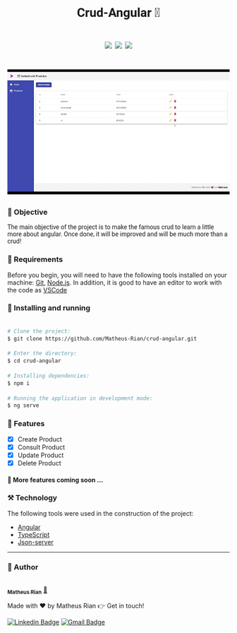 <h1 style="font-family: roboto;" align='center'>Crud-Angular 🚀</h1>

<h1 style="font-family: roboto;" align='center'>
  <img src='https://img.shields.io/static/v1?label=status&message=Development&color=ffd700&style=for-the-badge&logo=angular'></img>
  <img src='https://img.shields.io/static/v1?label=CrudAngular&message=1.0v&color=4169E1&style=for-the-badge&logo=angular'></img>
  <img src='https://img.shields.io/static/v1?label=Prox&message=1.1v&color=2E8B57&style=for-the-badge&logo=angular'></img>
</h1>

<h1 style="font-family: roboto;" align='center'>
  <img src='./src/assets/AngularCrud (1).gif'></img>
</h1>


### :pushpin: Objective

<p style="font-family: roboto;">The main objective of the project is to make the famous crud to learn a little more about angular. Once done, it will be improved and will be much more than a crud! </p>

### :hammer: Requirements

Before you begin, you will need to have the following tools installed on your machine:
[Git](https://git-scm.com), [Node.js](https://nodejs.org/en/). 
In addition, it is good to have an editor to work with the code as [VSCode](https://code.visualstudio.com/)


### :rocket: Installing and running

```bash

# Clone the project:
$ git clone https://github.com/Matheus-Rian/crud-angular.git

# Enter the directory:
$ cd crud-angular
  
# Installing dependencies:
$ npm i

# Running the application in development mode:
$ ng serve
``` 

### 🏁 Features 

- [X] Create Product
- [X] Consult Product
- [X] Update Product
- [X] Delete Product

#### :construction: More features coming soon ...

### ⚒️ Technology

The following tools were used in the construction of the project:

- [Angular](https://angular.io/)
- [TypeScript](https://www.typescriptlang.org/)
- [Json-server](https://github.com/typicode/json-server)
---
### :trident: Author 

<a href="https://www.linkedin.com/in/matheus-rian-19b81a183/">
 <img style="border-radius: 50%;" src="https://avatars0.githubusercontent.com/u/53922139?s=460&u=78916fa8ef722becba440780b3f5756e66507bb7&v=4" width="100px;" alt=""/>
 <br />
 <sub><b>Matheus Rian</b></sub></a> <a href="https://www.linkedin.com/in/matheus-rian-19b81a183/" title="MatheusRian">🚀</a>


Made with ❤️ by Matheus Rian :point_right: Get in touch!

[![Linkedin Badge](https://img.shields.io/badge/-Matheus-blue?style=flat-square&logo=Linkedin&logoColor=white&link=https://www.linkedin.com/in/tgmarinho/)](https://www.linkedin.com/in/matheus-rian-19b81a183/) [![Gmail Badge](https://img.shields.io/badge/-souzamatheusrian@gmail.com-c14438?style=flat-square&logo=Gmail&logoColor=white&link=mailto:souzamatheusrian@gmail.com)](souzamatheusrian@gmail.com)
